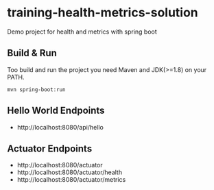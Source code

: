 # training-health-metrics-solution
Demo project for health and metrics with spring boot

## Build & Run
Too build and run the project you need Maven and JDK(>=1.8) on your PATH.
```
mvn spring-boot:run
```
## Hello World Endpoints
- http://localhost:8080/api/hello

## Actuator Endpoints
- http://localhost:8080/actuator
- http://localhost:8080/actuator/health
- http://localhost:8080/actuator/metrics

